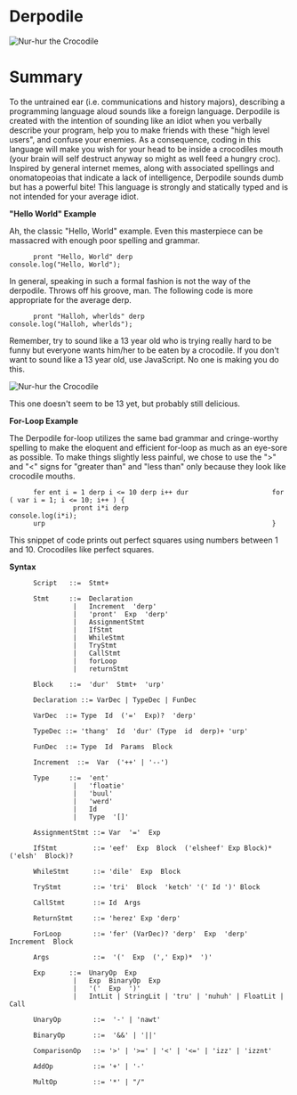 Derpodile
=======

![Nur-hur the Crocodile](http://assets.nydailynews.com/polopoly_fs/1.1096989!/img/httpImage/image.jpg_gen/derivatives/landscape_635/croc17n-1-web.jpg "Nur-hur the Crocodile")

Summary
=======
To the untrained ear (i.e. communications and history majors), describing a programming language aloud sounds like a foreign language. Derpodile is created with the intention of sounding like an idiot when you verbally describe your program, help you to make friends with these "high level users", and confuse your enemies. As a consequence, coding in this language will make you wish for your head to be inside a crocodiles mouth (your brain will self destruct anyway so might as well feed a hungry croc). Inspired by general internet memes, along with associated spellings and onomatopeoias that indicate a lack of intelligence, Derpodile sounds dumb but has a powerful bite! This language is strongly and statically typed and is not intended for your average idiot.

**"Hello World" Example**

Ah, the classic "Hello, World" example. Even this masterpiece can be massacred with enough poor spelling and grammar. 

          pront "Hello, World" derp                         console.log("Hello, World");
          
In general, speaking in such a formal fashion is not the way of the derpodile. Throws off his groove, man. The following code is more appropriate for the average derp.

          pront "Halloh, wherlds" derp                      console.log("Halloh, wherlds");
          
Remember, try to sound like a 13 year old who is trying really hard to be funny but everyone wants him/her to be eaten by a crocodile. If you don't want to sound like a 13 year old, use JavaScript. No one is making you do this.

![Nur-hur the Crocodile](http://4.bp.blogspot.com/-S7-rwJLxkiw/TwBi-bRsnQI/AAAAAAAABr0/au90p6D5vYc/s1600/Funny%2BCrocodile.jpg "Derpodile eating an obnoxious user")

This one doesn't seem to be 13 yet, but probably still delicious. 

**For-Loop Example**

The Derpodile for-loop utilizes the same bad grammar and cringe-worthy spelling to make the eloquent and efficient for-loop as much as an eye-sore as possible. To make things slightly less painful, we chose to use the ">" and "<" signs for "greater than" and "less than" only because they look like crocodile mouths. 
          
          fer ent i = 1 derp i <= 10 derp i++ dur                     for ( var i = 1; i <= 10; i++ ) {
                    pront i*i derp                                              console.log(i*i);
          urp                                                         }
          
This snippet of code prints out perfect squares using numbers between 1 and 10. Crocodiles like perfect squares. 
          



**Syntax**

          Script   ::=  Stmt+
          
          Stmt     ::=  Declaration
                    |   Increment  'derp'
                    |   'pront'  Exp  'derp'
                    |   AssignmentStmt
                    |   IfStmt
                    |   WhileStmt
                    |   TryStmt
                    |   CallStmt
                    |   forLoop
                    |   returnStmt
          
          Block    ::=  'dur'  Stmt+  'urp'
          
          Declaration ::= VarDec | TypeDec | FunDec
          
          VarDec  ::= Type  Id  ('='  Exp)?  'derp'
          
          TypeDec ::= 'thang'  Id  'dur' (Type  id  derp)+ 'urp'
          
          FunDec  ::= Type  Id  Params  Block
          
          Increment  ::=  Var  ('++' | '--')
          
          Type     ::=  'ent'
                    |   'floatie'
                    |   'buul'
                    |   'werd'
                    |   Id
                    |   Type  '[]'
                    
          AssignmentStmt ::= Var  '='  Exp
          
          IfStmt         ::= 'eef'  Exp  Block  ('elsheef' Exp Block)*  ('elsh'  Block)?
          
          WhileStmt      ::= 'dile'  Exp  Block
          
          TryStmt        ::= 'tri'  Block  'ketch' '(' Id ')' Block
          
          CallStmt       ::= Id  Args
          
          ReturnStmt     ::= 'herez' Exp 'derp'
          
          ForLoop        ::= 'fer' (VarDec)? 'derp'  Exp  'derp'  Increment  Block
          
          Args           ::=  '('  Exp  (',' Exp)*  ')'
          
          Exp      ::=  UnaryOp  Exp
                    |   Exp  BinaryOp  Exp
                    |   '('  Exp  ')'
                    |   IntLit | StringLit | 'tru' | 'nuhuh' | FloatLit | Call
          
          UnaryOp        ::=  '-' | 'nawt'
          
          BinaryOp       ::=  '&&' | '||' 
          
          ComparisonOp   ::= '>' | '>=' | '<' | '<=' | 'izz' | 'izznt'
          
          AddOp          ::= '+' | '-'
          
          MultOp         ::= '*' | "/"
          
          
